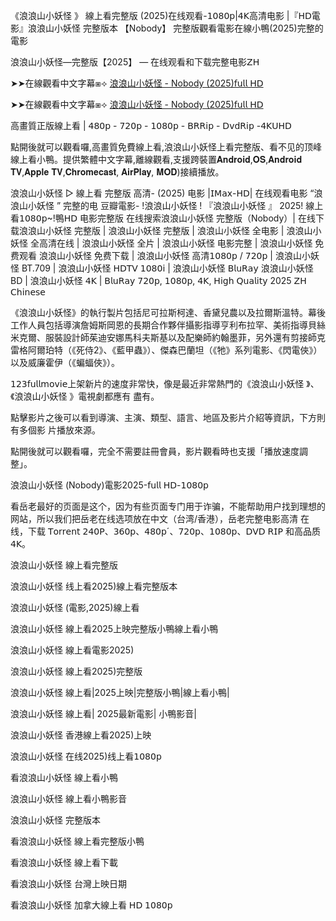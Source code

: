《浪浪山小妖怪 》 線上看完整版 (2025)在线观看-𝟣𝟢𝟪𝟢𝗉|𝟦𝖪高清电影 |『𝖧𝖣電影』浪浪山小妖怪 完整版本 【Nobody】 完整版觀看電影在線小鴨(2025)完整的電影

浪浪山小妖怪—完整版【2025】 — 在线观看和下载完整电影𝖹𝖧

➤➤在線觀看中文字幕⧆⟢ [浪浪山小妖怪 - Nobody (2025)𝖿𝗎𝗅𝗅 𝖧𝖣](https://cutt.ly/xrFoOdk9)

➤➤在線觀看中文字幕⧆⟢ [浪浪山小妖怪 - Nobody (2025)𝖿𝗎𝗅𝗅 𝖧𝖣](https://cutt.ly/xrFoOdk9)


高畫質正版線上看 | 𝟦𝟪𝟢𝗉 - 𝟩𝟤𝟢𝗉 - 𝟣𝟢𝟪𝟢𝗉 - 𝖡𝖱𝖱𝗂𝗉 - 𝖣𝗏𝖽𝖱𝗂𝗉 -𝟦𝖪𝖴𝖧𝖣

點開後就可以觀看囉,高畫質免費線上看,浪浪山小妖怪上看完整版、看不见的顶峰 線上看小鴨。提供繁體中文字幕,離線觀看,支援跨裝置𝐀𝐧𝐝𝐫𝐨𝐢𝐝,𝐎𝐒,𝐀𝐧𝐝𝐫𝐨𝐢𝐝 𝐓𝐕,𝐀𝐩𝐩𝐥𝐞 𝐓𝐕,𝐂𝐡𝐫𝐨𝐦𝐞𝐜𝐚𝐬𝐭, 𝐀𝐢𝐫𝐏𝐥𝐚𝐲, 𝐌𝐎𝐃)接續播放。

浪浪山小妖怪 ▷ 線上看 完整版 高清- (2025) 电影 |𝖨𝖬𝖺𝗑-𝖧𝖣| 在线观看电影 “浪浪山小妖怪 ” 完整的电 豆瓣電影- !浪浪山小妖怪 ! 『浪浪山小妖怪 』 2025! 線上看𝟣𝟢𝟪𝟢𝗉~!鴨𝖧𝖣 电影完整版 在线搜索浪浪山小妖怪 完整版（Nobody）| 在线下载浪浪山小妖怪 完整版 | 浪浪山小妖怪 完整版 | 浪浪山小妖怪 全电影 | 浪浪山小妖怪 全高清在线 | 浪浪山小妖怪 全片 | 浪浪山小妖怪 电影完整 | 浪浪山小妖怪 免费观看 浪浪山小妖怪 免费下载 | 浪浪山小妖怪 高清𝟣𝟢𝟪𝟢𝗉 / 𝟩𝟤𝟢𝗉 | 浪浪山小妖怪 BT.709 | 浪浪山小妖怪 𝖧𝖣𝖳𝖵 𝟣𝟢𝟪𝟢𝗂 | 浪浪山小妖怪 𝖡𝗅𝗎𝖱𝖺𝗒 浪浪山小妖怪 BD | 浪浪山小妖怪 𝟦𝖪 | 𝖡𝗅𝗎𝖱𝖺𝗒 𝟩𝟤𝟢𝗉, 𝟣𝟢𝟪𝟢𝗉, 𝟦𝖪, 𝖧𝗂𝗀𝗁 𝖰𝗎𝖺𝗅𝗂𝗍𝗒 2025 𝖹𝖧 𝖢𝗁𝗂𝗇𝖾𝗌𝖾

《浪浪山小妖怪》的執行製片包括尼可拉斯柯達、香黛兒農以及拉爾斯溫特。幕後工作人員包括導演詹姆斯岡恩的長期合作夥伴攝影指導亨利布拉罕、美術指導貝絲米克爾、服裝設計師茱迪安娜馬科夫斯基以及配樂師約翰墨菲，另外還有剪接師克雷格阿爾珀特（《死侍2》、《藍甲蟲》）、傑森巴蘭坦（《牠》系列電影、《閃電俠》）以及威廉霍伊（《蝙蝠俠》）。

𝟣𝟤𝟥𝖿𝗎𝗅𝗅𝗆𝗈𝗏𝗂𝖾上架新片的速度非常快，像是最近非常熱門的《浪浪山小妖怪 》、《浪浪山小妖怪 》電視劇都應有 盡有。

點擊影片之後可以看到導演、主演、類型、語言、地區及影片介紹等資訊，下方則有多個影 片播放來源。

點開後就可以觀看囉，完全不需要註冊會員，影片觀看時也支援「播放速度調整」。

浪浪山小妖怪 (Nobody)電影2025-𝖿𝗎𝗅𝗅 𝖧𝖣-𝟣𝟢𝟪𝟢𝗉

看岳老最好的页面是这个，因为有些页面专门用于诈骗，不能帮助用户找到理想的网站，所以我们把岳老在线选项放在中文（台湾/香港），岳老完整电影高清 在线，下载 𝖳𝗈𝗋𝗋𝖾𝗇𝗍 𝟤𝟦𝟢𝖯、𝟥𝟨𝟢𝗉、𝟦𝟪𝟢𝗉´、𝟩𝟤𝟢𝗉、𝟣𝟢𝟪𝟢𝗉、𝖣𝖵𝖣 𝖱𝖨𝖯 和高品质 𝟦𝖪。

浪浪山小妖怪 線上看完整版

浪浪山小妖怪 线上看2025)線上看完整版本

浪浪山小妖怪 (電影,2025)線上看

浪浪山小妖怪 線上看2025上映完整版小鴨線上看小鴨

浪浪山小妖怪 線上看電影2025)

浪浪山小妖怪 線上看2025)完整版

浪浪山小妖怪 線上看|2025上映|完整版小鴨|線上看小鴨|

浪浪山小妖怪 線上看| 2025最新電影| 小鴨影音|

浪浪山小妖怪 香港線上看2025)上映

浪浪山小妖怪 在线2025)线上看𝟣𝟢𝟪𝟢𝗉

看浪浪山小妖怪 線上看小鴨

浪浪山小妖怪 線上看小鴨影音

浪浪山小妖怪 完整版本

看浪浪山小妖怪 線上看完整版小鴨

看浪浪山小妖怪 線上看下載

看浪浪山小妖怪 台灣上映日期

看浪浪山小妖怪 加拿大線上看 𝖧𝖣 𝟣𝟢𝟪𝟢𝗉
